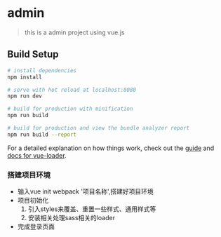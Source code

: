 # admin

> this is a admin project using vue.js
## Build Setup

``` bash
# install dependencies
npm install

# serve with hot reload at localhost:8080
npm run dev

# build for production with minification
npm run build

# build for production and view the bundle analyzer report
npm run build --report
```

For a detailed explanation on how things work, check out the [guide](http://vuejs-templates.github.io/webpack/) and [docs for vue-loader](http://vuejs.github.io/vue-loader).

### 搭建项目环境
+  输入vue init webpack '项目名称',搭建好项目环境
+  项目初始化
      1. 引入styles来覆盖、重置一些样式、通用样式等
      2. 安装相关处理sass相关的loader
+ 完成登录页面
